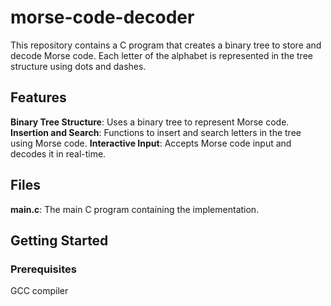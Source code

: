 # morse-code-decoder
This repository contains a C program that creates a binary tree to store and decode Morse code. Each letter of the alphabet is represented in the tree structure using dots and dashes.

## Features
**Binary Tree Structure**: Uses a binary tree to represent Morse code.
**Insertion and Search**: Functions to insert and search letters in the tree using Morse code.
**Interactive Input**: Accepts Morse code input and decodes it in real-time.
## Files
**main.c**: The main C program containing the implementation.
## Getting Started
### Prerequisites
GCC compiler
